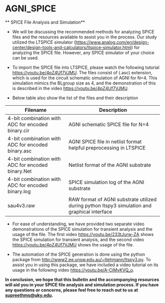 # AGNI_SPICE
** SPICE File Analysis and Simulation**

* We will be discussing the recommended methods for analyzing SPICE files and the resources available to assist you in the process. Our study utilized the LTSPICE simulator (https://www.analog.com/en/design-center/design-tools-and-calculators/ltspice-simulator.html) for analyzing the SPICE file. However, any SPICE simulator of your choice can be used.

* To import the SPICE file into LTSPICE, please watch the following tutorial https://youtu.be/4pZ4Uf7VJMU. The files consist of (.asc) extension, which is used for the circuit schematic simulation of AGNI for N=4. This simulation mimics the BLgroup size as 4, and the demonstration of this is described in the video https://youtu.be/4pZ4Uf7VJMU.
* Below table also show the list of the files and their description

| **Filename**  | **Description** |
| ------------- | ------------- |
| 4-bit combination with ADC for encoded binary.cir  | AGNI schematic SPICE file for N=4  |
| 4-bit combination with ADC for encoded binary.asc  | AGNI SPICE file in netlist format helpful preprocessing in LTSPICE |
|4-bit combination with ADC for encoded binary.Net| Netlist format of the AGNI substrate |
|4-bit combination with ADC for encoded binary.log|SPICE simulation log of the AGNI substrate |
|sau4v3.raw|RAW format of AGNI substrate utilized during python ltspy3 simulation and graphical interface|



* For ease of understanding, we have provided two separate video demonstrations of the SPICE simulation for transient analysis and the usage of the file. The first video https://youtu.be/233tJurw-ZA shows the SPICE simulation for transient analysis, and the second video  https://youtu.be/4pZ4Uf7VJMU  shows the usage of the file.

* The automation of the SPICE generation is done using the python package from http://www2.ee.unsw.edu.au/~tlehmann/ltspy3.py. To assist you in using this package, we have included a video tutorial on its usage in the following video https://youtu.be/A-CiMvKVQ_o.

**In conclusion, we hope that this bulletin and the accompanying resources will aid you in your SPICE file analysis and simulation process. If you have any questions or concerns, please feel free to reach out to us at supreethms@uky.edu.**

